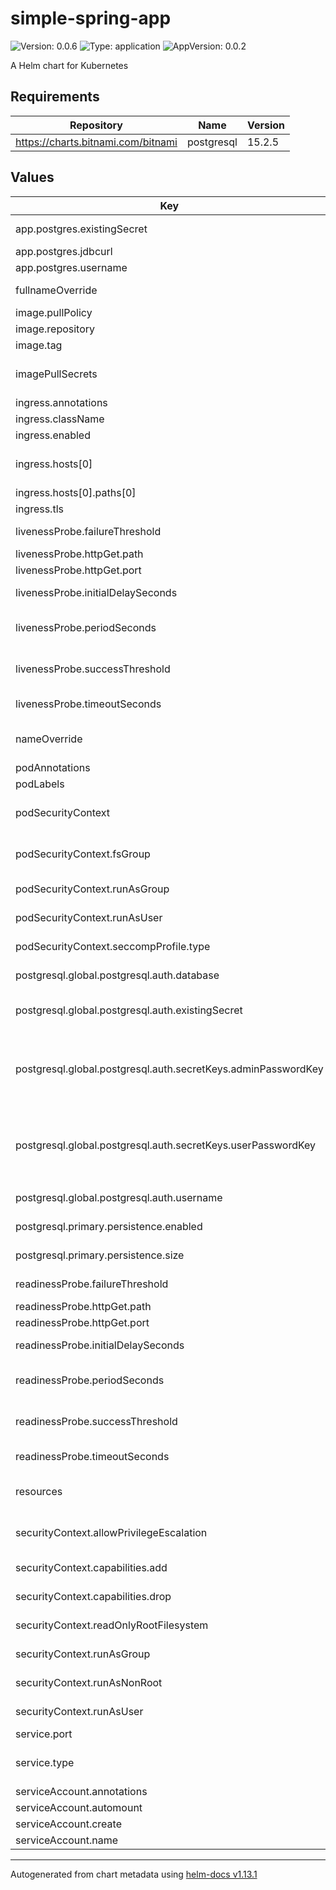 # simple-spring-app

![Version: 0.0.6](https://img.shields.io/badge/Version-0.0.6-informational?style=flat-square) ![Type: application](https://img.shields.io/badge/Type-application-informational?style=flat-square) ![AppVersion: 0.0.2](https://img.shields.io/badge/AppVersion-0.0.2-informational?style=flat-square)

A Helm chart for Kubernetes

## Requirements

| Repository | Name | Version |
|------------|------|---------|
| https://charts.bitnami.com/bitnami | postgresql | 15.2.5 |

## Values

| Key | Type | Default | Description |
|-----|------|---------|-------------|
| app.postgres.existingSecret | string | `"test-secret"` | Name of existing secret to use for PostgreSQL credentials. |
| app.postgres.jdbcurl | string | `"jdbc:postgresql://{{ .Release.Name }}-postgresql:5432/test"` | JDBC URL to the postgreSQL database |
| app.postgres.username | string | `"testuser"` | Name for the custom postgreSWL user |
| fullnameOverride | string | `""` | String to fully override simple-spring-app.fullname template |
| image.pullPolicy | string | `"IfNotPresent"` | [Kubernetes image pull policy](https://kubernetes.io/docs/concepts/containers/images/#image-pull-policy) to use |
| image.repository | string | `"dsjhartmann/simple-spring-app"` |  |
| image.tag | string | `""` |  |
| imagePullSecrets | list | `[]` | Existing image pull secret to use to [obtain the container image from private registries](https://kubernetes.io/docs/concepts/containers/images/#using-a-private-registry) |
| ingress.annotations | object | `{}` | Additional ingress annotations to add |
| ingress.className | string | `"nginx"` | Defines the [ingress class](https://kubernetes.io/docs/concepts/services-networking/ingress/#ingress-class)  to use |
| ingress.enabled | bool | `false` |  |
| ingress.hosts[0] | object | `{"host":"chart-example.local","paths":[{"path":"/","pathType":"ImplementationSpecific"}]}` | The hostname to be used to precisely map incoming traffic onto the underlying network service |
| ingress.hosts[0].paths[0] | object | `{"path":"/","pathType":"ImplementationSpecific"}` | path for incoming api calls |
| ingress.tls | list | `[]` |  |
| livenessProbe.failureThreshold | int | `10` | when a probe fails kubernetes will try 6 times before giving up |
| livenessProbe.httpGet.path | string | `"/actuator/health/liveness"` | Path to the service liveness endpoint |
| livenessProbe.httpGet.port | string | `"http"` |  |
| livenessProbe.initialDelaySeconds | int | `10` | seconds to wait before performing the first liveness check |
| livenessProbe.periodSeconds | int | `5` | this fields specifies that kubernetes should perform a liveness check every 10 seconds |
| livenessProbe.successThreshold | int | `1` | number of consecutive successes for the probe to be considered successful after having failed |
| livenessProbe.timeoutSeconds | int | `5` | number of seconds after which the probe times out |
| nameOverride | string | `""` | String to partially override simple-spring-app.fullname template (will maintain the release name) |
| podAnnotations | object | `{}` | additional annotations for the pod |
| podLabels | object | `{}` | additional labels for the pod |
| podSecurityContext | object | `{"fsGroup":3000,"runAsGroup":3000,"runAsUser":10000,"seccompProfile":{"type":"RuntimeDefault"}}` | The [pod security context](https://kubernetes.io/docs/tasks/configure-pod-container/security-context/#set-the-security-context-for-a-pod) defines privilege and access control settings for a Pod within the deployment |
| podSecurityContext.fsGroup | int | `3000` | The owner for volumes and any files created within volumes will belong to this guid |
| podSecurityContext.runAsGroup | int | `3000` | Processes within a pod will belong to this guid |
| podSecurityContext.runAsUser | int | `10000` | Runs all processes within a pod with a special uid |
| podSecurityContext.seccompProfile.type | string | `"RuntimeDefault"` | Restrict a Container's Syscalls with seccomp |
| postgresql.global.postgresql.auth.database | string | `"test"` | Name for a custom database to create (overrides `auth.database`) |
| postgresql.global.postgresql.auth.existingSecret | string | `"test-secret"` | Name of existing secret to use for PostgreSQL credentials (overrides `auth.existingSecret`). |
| postgresql.global.postgresql.auth.secretKeys.adminPasswordKey | string | `"postgresAdminPassword"` | Name of key in existing secret to use for PostgreSQL credentials (overrides `auth.secretKeys.adminPasswordKey`). Only used when `global.postgresql.auth.existingSecret` is set. |
| postgresql.global.postgresql.auth.secretKeys.userPasswordKey | string | `"postgresPassword"` | Name of key in existing secret to use for PostgreSQL credentials (overrides `auth.secretKeys.userPasswordKey`). Only used when `global.postgresql.auth.existingSecret` is set. |
| postgresql.global.postgresql.auth.username | string | `"testuser"` | Name for a custom user to create (overrides `auth.username`) |
| postgresql.primary.persistence.enabled | bool | `false` | Enable PostgreSQL Primary data persistence using PVC |
| postgresql.primary.persistence.size | string | `"1Gi"` | PVC Storage Request for PostgreSQL volume |
| readinessProbe.failureThreshold | int | `10` | when a probe fails kubernetes will try 6 times before giving up |
| readinessProbe.httpGet.path | string | `"/actuator/health/readiness"` | Path to the service readiness endpoint |
| readinessProbe.httpGet.port | string | `"http"` |  |
| readinessProbe.initialDelaySeconds | int | `10` | seconds to wait before performing the first readiness check |
| readinessProbe.periodSeconds | int | `5` | this fields specifies that kubernetes should perform a readiness check every 10 seconds |
| readinessProbe.successThreshold | int | `1` | number of consecutive successes for the probe to be considered successful after having failed |
| readinessProbe.timeoutSeconds | int | `5` | number of seconds after which the probe times out |
| resources | object | `{"limits":{"cpu":"500m","memory":"0.5Gi"},"requests":{"cpu":"500m","memory":"0.5Gi"}}` | Set container requests and limits for different resources like CPU or memory (essential for production workloads) |
| securityContext.allowPrivilegeEscalation | bool | `false` | Controls [Privilege Escalation](https://kubernetes.io/docs/concepts/security/pod-security-policy/#privilege-escalation) enabling setuid binaries changing the effective user ID |
| securityContext.capabilities.add | list | `[]` | Specifies which capabilities to add to issue specialized syscalls |
| securityContext.capabilities.drop | list | `["ALL"]` | Specifies which capabilities to drop to reduce syscall attack surface |
| securityContext.readOnlyRootFilesystem | bool | `true` | Whether the root filesystem is mounted in read-only mode |
| securityContext.runAsGroup | int | `3000` | The container's process will run with the specified gid |
| securityContext.runAsNonRoot | bool | `true` | Requires the container to run without root privileges |
| securityContext.runAsUser | int | `10000` | The container's process will run with the specified uid |
| service.port | int | `8080` | port for incoming api calls |
| service.type | string | `"ClusterIP"` | [Service type](https://kubernetes.io/docs/concepts/services-networking/service/#publishing-services-service-types) to expose the running application on a set of Pods as a network service. |
| serviceAccount.annotations | object | `{}` |  |
| serviceAccount.automount | bool | `true` |  |
| serviceAccount.create | bool | `true` |  |
| serviceAccount.name | string | `""` |  |

----------------------------------------------
Autogenerated from chart metadata using [helm-docs v1.13.1](https://github.com/norwoodj/helm-docs/releases/v1.13.1)

